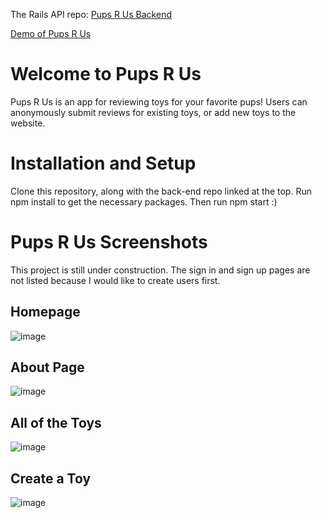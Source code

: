 The Rails API repo: [Pups R Us Backend](https://github.com/Halezmarie/pupsrus-backend)


[Demo of Pups R Us](https://www.youtube.com/watch?v=kGQkVHi1O_UAiC8d7yGrX_3CzR/view?usp=sharing)

# Welcome to Pups R Us
Pups R Us is an app for reviewing toys for your favorite pups! Users can anonymously submit reviews for existing toys, or add new toys to the website. 


# Installation and Setup
Clone this repository, along with the back-end repo linked at the top. Run npm install to get the necessary packages. Then run npm start :)

# Pups R Us Screenshots 

This project is still under construction. The sign in and sign up pages are not listed because I would like to create users first. 

## Homepage

![image](https://user-images.githubusercontent.com/68069673/150047204-564de065-03c8-4b42-afd1-df11ef10c7d4.png)

## About Page

![image](https://user-images.githubusercontent.com/68069673/150047362-43ac3b19-f023-447f-bbf1-a9c7e2206703.png)

## All of the Toys

![image](https://user-images.githubusercontent.com/68069673/150047475-e0da1b04-b3a3-4de2-bf0f-9bce78eb5c78.png)

## Create a Toy

![image](https://user-images.githubusercontent.com/68069673/150047520-fd74185b-0732-4090-b2d4-902022f2de5d.png)

